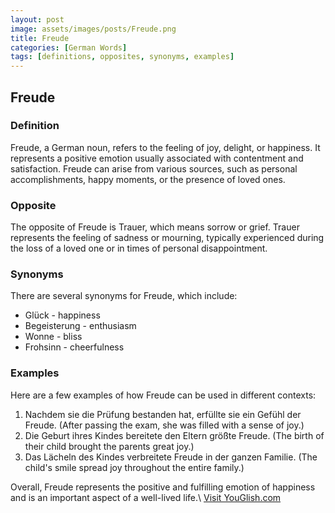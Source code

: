 ```yaml
---
layout: post
image: assets/images/posts/Freude.png
title: Freude
categories: [German Words]
tags: [definitions, opposites, synonyms, examples]
---
```


## Freude

### Definition

Freude, a German noun, refers to the feeling of joy, delight, or happiness. It represents a positive emotion usually associated with contentment and satisfaction. Freude can arise from various sources, such as personal accomplishments, happy moments, or the presence of loved ones.

### Opposite

The opposite of Freude is Trauer, which means sorrow or grief. Trauer represents the feeling of sadness or mourning, typically experienced during the loss of a loved one or in times of personal disappointment.

### Synonyms

There are several synonyms for Freude, which include:

- Glück - happiness
- Begeisterung - enthusiasm
- Wonne - bliss
- Frohsinn - cheerfulness

### Examples

Here are a few examples of how Freude can be used in different contexts:

1. Nachdem sie die Prüfung bestanden hat, erfüllte sie ein Gefühl der Freude. (After passing the exam, she was filled with a sense of joy.)
2. Die Geburt ihres Kindes bereitete den Eltern größte Freude. (The birth of their child brought the parents great joy.)
3. Das Lächeln des Kindes verbreitete Freude in der ganzen Familie. (The child's smile spread joy throughout the entire family.)

Overall, Freude represents the positive and fulfilling emotion of happiness and is an important aspect of a well-lived life.\ <a id="yg-widget-0" class="youglish-widget" data-query="Freude" data-lang="german" data-components="8412" data-auto-start="0" data-bkg-color="theme_light" data-title="How%20to%20pronounce%20Freude%20in%20German"  rel="nofollow" href="https://youglish.com">Visit YouGlish.com</a><script async src="https://youglish.com/public/emb/widget.js" charset="utf-8"></script>